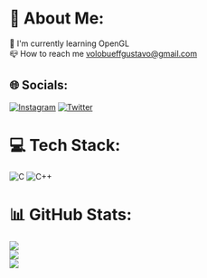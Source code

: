 # 💫 About Me:
🌱 I'm currently learning OpenGL<br>📪 How to reach me volobueffgustavo@gmail.com


## 🌐 Socials:
[![Instagram](https://img.shields.io/badge/Instagram-%23E4405F.svg?logo=Instagram&logoColor=white)](https://instagram.com/gustavo_kv) [![Twitter](https://img.shields.io/badge/Twitter-%231DA1F2.svg?logo=Twitter&logoColor=white)](https://twitter.com/gustavo_kv) 

# 💻 Tech Stack:
![C](https://img.shields.io/badge/c-%2300599C.svg?style=for-the-badge&logo=c&logoColor=white) ![C++](https://img.shields.io/badge/c++-%2300599C.svg?style=for-the-badge&logo=c%2B%2B&logoColor=white)
# 📊 GitHub Stats:
![](https://github-readme-stats.vercel.app/api?username=gustavokv&theme=dark&hide_border=true&include_all_commits=true&count_private=false)<br/>
![](https://github-readme-streak-stats.herokuapp.com/?user=gustavokv&theme=dark&hide_border=true)<br/>
![](https://github-readme-stats.vercel.app/api/top-langs/?username=gustavokv&theme=dark&hide_border=true&include_all_commits=true&count_private=false&layout=compact)

<!-- Proudly created with GPRM ( https://gprm.itsvg.in ) -->

